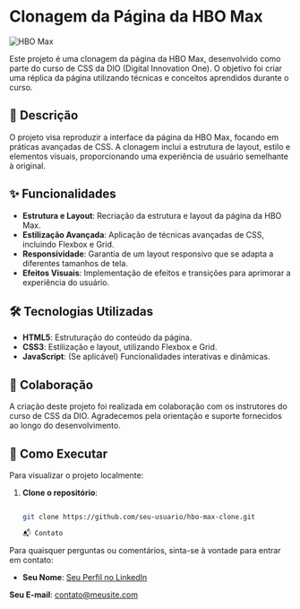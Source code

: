 # Clonagem da Página da HBO Max

![HBO Max](https://via.placeholder.com/1200x600?text=HBO+Max+Clone) <!-- Substitua este link pela imagem real do projeto -->

Este projeto é uma clonagem da página da HBO Max, desenvolvido como parte do curso de CSS da DIO (Digital Innovation One). O objetivo foi criar uma réplica da página utilizando técnicas e conceitos aprendidos durante o curso.

## 🚀 Descrição

O projeto visa reproduzir a interface da página da HBO Max, focando em práticas avançadas de CSS. A clonagem inclui a estrutura de layout, estilo e elementos visuais, proporcionando uma experiência de usuário semelhante à original.

## ✨ Funcionalidades

- **Estrutura e Layout**: Recriação da estrutura e layout da página da HBO Max.
- **Estilização Avançada**: Aplicação de técnicas avançadas de CSS, incluindo Flexbox e Grid.
- **Responsividade**: Garantia de um layout responsivo que se adapta a diferentes tamanhos de tela.
- **Efeitos Visuais**: Implementação de efeitos e transições para aprimorar a experiência do usuário.

## 🛠️ Tecnologias Utilizadas

- **HTML5**: Estruturação do conteúdo da página.
- **CSS3**: Estilização e layout, utilizando Flexbox e Grid.
- **JavaScript**: (Se aplicável) Funcionalidades interativas e dinâmicas.

## 🤝 Colaboração

A criação deste projeto foi realizada em colaboração com os instrutores do curso de CSS da DIO. Agradecemos pela orientação e suporte fornecidos ao longo do desenvolvimento.

## 🚀 Como Executar

Para visualizar o projeto localmente:

1. **Clone o repositório**:
   ```bash

   git clone https://github.com/seu-usuario/hbo-max-clone.git

   📬 Contato
Para quaisquer perguntas ou comentários, sinta-se à vontade para entrar em contato:

- **Seu Nome**: [Seu Perfil no LinkedIn](https://www.linkedin.com/in/marcelo-lameu-a2b092142/)

**Seu E-mail**: [contato@meusite.com](cellinho35@gmail.com)

